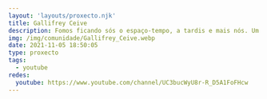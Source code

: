 ```yaml
---
layout: 'layouts/proxecto.njk'
title: Gallifrey Ceive
description: Fomos ficando sós o espaço-tempo, a tardis e mais nós. Um canal em galego sobre Doctor Who.
img: /img/comunidade/Gallifrey_Ceive.webp
date: 2021-11-05 18:50:05
type: proxecto
tags:
  - youtube
redes:
  youtube: https://www.youtube.com/channel/UC3bucWyU8r-R_D5A1FoFHcw
---
```

